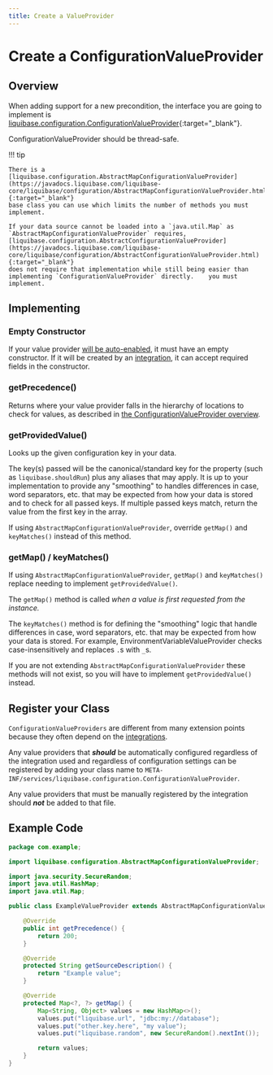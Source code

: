 ```yaml
---
title: Create a ValueProvider
---
```


# Create a ConfigurationValueProvider

## Overview

When adding support for a new precondition, the interface you are going to implement is [liquibase.configuration.ConfigurationValueProvider](https://javadocs.liquibase.com/liquibase-core/liquibase/configuration/ConfigurationValueProvider.html){:target="_blank"}.

ConfigurationValueProvider should be thread-safe.

!!! tip

    There is a [liquibase.configuration.AbstractMapConfigurationValueProvider](https://javadocs.liquibase.com/liquibase-core/liquibase/configuration/AbstractMapConfigurationValueProvider.html){:target="_blank"}
    base class you can use which limits the number of methods you must implement. 

    If your data source cannot be loaded into a `java.util.Map` as `AbstractMapConfigurationValueProvider` requires, 
    [liquibase.configuration.AbstractConfigurationValueProvider](https://javadocs.liquibase.com/liquibase-core/liquibase/configuration/AbstractConfigurationValueProvider.html){:target="_blank"} 
    does not require that implementation while still being easier than implementing `ConfigurationValueProvider` directly.    you must implement.


## Implementing

### Empty Constructor

If your value provider [will be auto-enabled](#register-your-class), it must have an empty constructor. 
If it will be created by an [integration](../../integrations/index.md), it can accept required fields in the constructor.  

### getPrecedence()

Returns where your value provider falls in the hierarchy of locations to check for values, as described in [the ConfigurationValueProvider overview](index.md#configurationvalueprovider-precedence).

### getProvidedValue()

Looks up the given configuration key in your data. 

The key(s) passed will be the canonical/standard key for the property (such as `liquibase.shouldRun`) plus any aliases that may apply. 
It is up to your implementation to provide any "smoothing" to handles differences in case, word separators, etc. that may be expected from how your data is stored
and to check for all passed keys. If multiple passed keys match, return the value from the first key in the array.

If using `AbstractMapConfigurationValueProvider`, override `getMap()` and `keyMatches()` instead of this method.

### getMap() / keyMatches()

If using `AbstractMapConfigurationValueProvider`, `getMap()` and `keyMatches()` replace needing to implement `getProvidedValue()`.

The `getMap()` method is called _when a value is first requested from the instance._ 

The `keyMatches()` method is for defining the "smoothing" logic that handle differences in case, word separators, etc. that may be expected from how your data is stored.
For example, EnvironmentVariableValueProvider checks case-insensitively and replaces `.`s with `_`s.

If you are not extending `AbstractMapConfigurationValueProvider` these methods will not exist, so you will have to implement `getProvidedValue()` instead.

## Register your Class

`ConfigurationValueProviders` are different from many extension points because they often depend on the [integrations](../../integrations/index.md).

Any value providers that **_should_** be automatically configured regardless of the integration used and regardless of configuration settings can be registered by adding your class name to `META-INF/services/liquibase.configuration.ConfigurationValueProvider`.

Any value providers that must be manually registered by the integration should **_not_** be added to that file. 

## Example Code

```java
package com.example;

import liquibase.configuration.AbstractMapConfigurationValueProvider;

import java.security.SecureRandom;
import java.util.HashMap;
import java.util.Map;

public class ExampleValueProvider extends AbstractMapConfigurationValueProvider {

    @Override
    public int getPrecedence() {
        return 200;
    }

    @Override
    protected String getSourceDescription() {
        return "Example value";
    }

    @Override
    protected Map<?, ?> getMap() {
        Map<String, Object> values = new HashMap<>();
        values.put("liquibase.url", "jdbc:my://database");
        values.put("other.key.here", "my value");
        values.put("liquibase.random", new SecureRandom().nextInt());

        return values;
    }
}

```